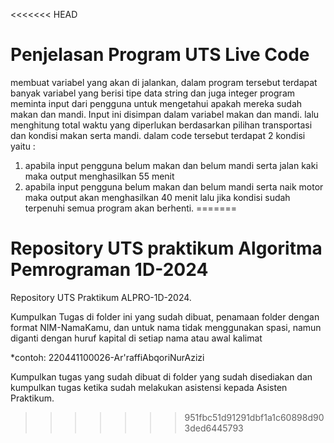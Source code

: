 <<<<<<< HEAD
# Penjelasan Program UTS Live Code

membuat variabel yang akan di jalankan, dalam program tersebut terdapat banyak variabel yang berisi tipe data string dan juga integer
program meminta input dari pengguna untuk mengetahui apakah mereka sudah makan dan mandi. Input ini disimpan dalam variabel makan dan mandi.
lalu menghitung total waktu yang diperlukan berdasarkan pilihan transportasi dan kondisi makan serta mandi.
dalam code tersebut terdapat 2 kondisi yaitu :
1. apabila input pengguna belum makan dan belum mandi serta jalan kaki maka output menghasilkan 55 menit 
2. apabila input pengguna belum makan dan belum mandi serta naik motor maka output akan menghasilkan 40 menit
lalu jika kondisi sudah terpenuhi semua program akan berhenti.
=======
# Repository UTS praktikum Algoritma Pemrograman 1D-2024

Repository UTS Praktikum ALPRO-1D-2024.

Kumpulkan Tugas di folder ini yang sudah dibuat, penamaan folder dengan format NIM-NamaKamu, dan untuk nama tidak menggunakan spasi, namun diganti dengan huruf kapital di setiap nama atau awal kalimat

\*contoh: 220441100026-Ar'raffiAbqoriNurAzizi

Kumpulkan tugas yang sudah dibuat di folder yang sudah disediakan dan kumpulkan tugas ketika sudah melakukan asistensi kepada Asisten Praktikum.
>>>>>>> 951fbc51d91291dbf1a1c60898d903ded6445793
